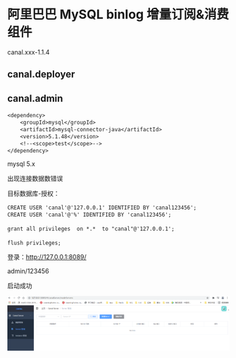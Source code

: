 # 阿里巴巴 MySQL binlog 增量订阅&消费组件

canal.xxx-1.1.4

## canal.deployer



## canal.admin

```
<dependency>
    <groupId>mysql</groupId>
    <artifactId>mysql-connector-java</artifactId>
    <version>5.1.48</version>
    <!--<scope>test</scope>-->
</dependency>
```



mysql 5.x

出现连接数据数错误





目标数据库-授权：

```mysql
CREATE USER 'canal'@'127.0.0.1' IDENTIFIED BY 'canal123456'; 
CREATE USER 'canal'@'%' IDENTIFIED BY 'canal123456'; 

grant all privileges  on *.*  to "canal"@'127.0.0.1';

flush privileges;
```

登录：http://127.0.0.1:8089/

admin/123456

启动成功

![](image\Canal\canal.png)